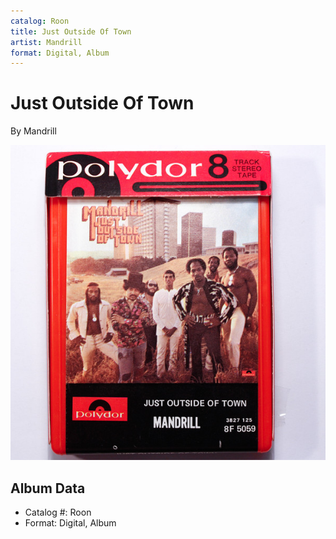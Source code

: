 ```yaml
---
catalog: Roon
title: Just Outside Of Town
artist: Mandrill
format: Digital, Album
---
```


# Just Outside Of Town

By Mandrill

![](../../assets/albumcovers/Mandrill-Just_Outside_Of_Town.png)

## Album Data

- Catalog #: Roon
- Format: Digital, Album

